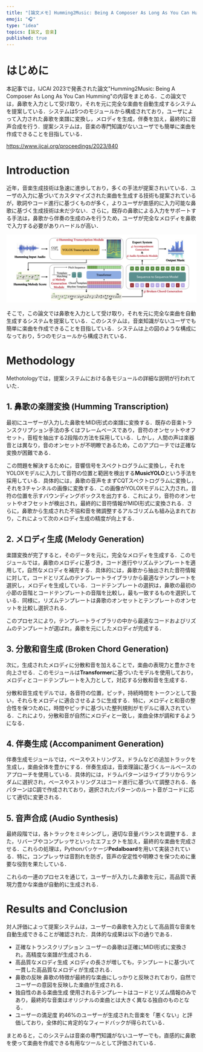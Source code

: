 ```yaml
---
title: "[論文メモ] Humming2Music: Being A Composer As Long As You Can Humming"
emoji: "🎧"
type: "idea"
topics: [論文, 音楽]
published: true
---
```


# はじめに
本記事では，IJCAI 2023で発表された論文"Humming2Music: Being A Composer As Long As You Can Humming"の内容をまとめる．この論文では，鼻歌を入力として受け取り，それを元に完全な楽曲を自動生成するシステムを提案している．システムは5つのモジュールから構成されており，ユーザによって入力された鼻歌を楽譜に変換し，メロディを生成，伴奏を加え，最終的に音声合成を行う．提案システムは，音楽の専門知識がないユーザでも簡単に楽曲を作成できることを目指している．

https://www.ijcai.org/proceedings/2023/840

# Introduction
近年，音楽生成技術は急速に進歩しており，多くの手法が提案されいている．ユーザの入力に基づいてカスタマイズされた楽曲を生成する技術も提案されているが，歌詞やコード進行に基づくものが多く，よりユーザが直感的に入力可能な鼻歌に基づく生成技術は未だ少ない．さらに，既存の鼻歌による入力をサポートする手法は，鼻歌から伴奏の生成のみを行うため，ユーザが完全なメロディを鼻歌で入力する必要がありハードルが高い．

![全体構成](/images/20241001-humming2music/overview.png)

そこで，この論文では鼻歌を入力として受け取り，それを元に完全な楽曲を自動生成するシステムを提案している．このシステムは，音楽知識がないユーザでも簡単に楽曲を作成できることを目指している．システムは上の図のような構成になっており，5つのモジュールから構成されている．

# Methodology
Methotologyでは，提案システムにおける各モジュールの詳細な説明が行われていた．

## 1. 鼻歌の楽譜変換 (Humming Transcription)
最初にユーザーが入力した鼻歌をMIDI形式の楽譜に変換する．既存の音楽トランスクリプション手法の多くはフレームベースであり，音符のオンセットやオフセット，音程を抽出する2段階の方法を採用している．しかし，人間の声は楽器音とは異なり，音のオンセットが不明瞭であるため，このアプローチでは正確な変換が困難である．

この問題を解決するために，音響信号をスペクトログラムに変換し，それをYOLOXモデルに入力して音符の位置と範囲を検出する**MusicYOLO**という手法を採用している．具体的には，鼻歌の音声をまずCQTスペクトログラムに変換し，それを3チャンネルの画像に変換する．この画像がYOLOXモデルに入力され，音符の位置を示すバウンディングボックスを出力する．これにより，音符のオンセットやオフセットが検出され，最終的に音符情報がMIDI形式に変換される．さらに，鼻歌から生成された不協和音を微調整するアルゴリズムも組み込まれており，これによって次のメロディ生成の精度が向上する．

## 2. メロディ生成 (Melody Generation)
楽譜変換が完了すると，そのデータを元に，完全なメロディを生成する．このモジュールでは，鼻歌のメロディに基づき，コード進行やリズムテンプレートを適用して，自然なメロディを補完する．具体的には，鼻歌から抽出された音符情報に対して，コードとリズムのテンプレートライブラリから最適なテンプレートを選択し，メロディを生成している．コードテンプレートの選択は，鼻歌の最初の小節の音階とコードテンプレートの音階を比較し，最も一致するものを選択している．同様に，リズムテンプレートは鼻歌のオンセットとテンプレートのオンセットを比較し選択される．

このプロセスにより，テンプレートライブラリの中から最適なコードおよびリズムのテンプレートが選ばれ，鼻歌を元にしたメロディが完成する．

## 3. 分散和音生成 (Broken Chord Generation)
次に，生成されたメロディに分散和音を加えることで，楽曲の表現力と豊かさを向上させる．このモジュールは**Transformer**に基づいたモデルを使用しており，メロディとコードテンプレートを入力として，対応する分散和音を生成する．

分散和音生成モデルでは，各音符の位置，ピッチ，持続時間をトークンとして扱い，それらをメロディに適合させるように生成する．特に，メロディと和音の整合性を保つために，時間やピッチに基づいた整列規則がモデルに導入されている．これにより，分散和音が自然にメロディと一致し，楽曲全体が調和するようになる．

## 4. 伴奏生成 (Accompaniment Generation)
伴奏生成モジュールでは，ベースやストリングス，ドラムなどの追加トラックを生成し，楽曲全体を豊かにする．伴奏生成は，音楽理論に基づくルールベースのアプローチを使用している．具体的には，ドラムパターンはライブラリからランダムに選択され，ベースやストリングスはコード進行に基づいて調整される．各パターンはC調で作成されており，選択されたパターンのルート音がコードに応じて適切に変更される．

## 5. 音声合成 (Audio Synthesis)
最終段階では，各トラックをミキシングし，適切な音量バランスを調整する．また，リバーブやコンプレッサといったエフェクトを加え，最終的な楽曲を完成させる．これらの処理は，Pythonパッケージ**Pedalboard**を用いて実装されている．特に，コンプレッサは音割れを防ぎ，音声の安定性や明瞭さを保つために重要な役割を果たしている．

これらの一連のプロセスを通じて，ユーザーが入力した鼻歌を元に，高品質で表現力豊かな楽曲が自動的に生成される．

# Results and Conclusion
対人評価によって提案システムは，ユーザーの鼻歌を入力として高品質な音楽を自動生成できることが確認された．具体的な成果は以下の通りである．

- 正確なトランスクリプション
  ユーザーの鼻歌は正確にMIDI形式に変換され，高精度な楽譜が生成される．
- 高品質なメロディ生成
  メロディの長さが増しても，テンプレートに基づいて一貫した高品質なメロディが生成される．
- 鼻歌の反映
  鼻歌の特徴が最終的な楽曲にしっかりと反映されており，自然でユーザーの意図を反映した楽曲が生成される．
- 独自性のある楽曲生成
  使用されるテンプレートはコードとリズム情報のみであり，最終的な音楽はオリジナルの楽曲とは大きく異なる独自のものとなる．
- ユーザーの満足度
  約46%のユーザーが生成された音楽を「悪くない」と評価しており，全体的に肯定的なフィードバックが得られている．

まとめると，このシステムは音楽の専門知識がないユーザーでも，直感的に鼻歌を使って楽曲を作成できる有用なツールとして評価されている．